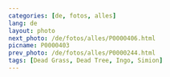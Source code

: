 ```yaml
---
categories: [de, fotos, alles]
lang: de
layout: photo
next_photo: /de/fotos/alles/P0000406.html
picname: P0000403
prev_photo: /de/fotos/alles/P0000244.html
tags: [Dead Grass, Dead Tree, Ingo, Simion]
---
```

